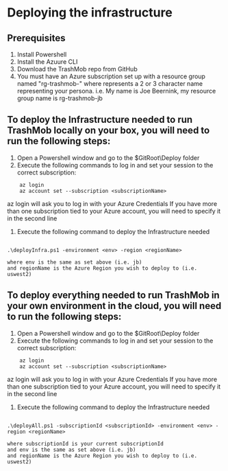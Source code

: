 # Deploying the infrastructure

## Prerequisites
1. Install Powershell
1. Install the Azuure CLI
1. Download the TrashMob repo from GitHub
1. You must have an Azure subscription set up with a resource group named "rg-trashmob-<env>" where <env> represents a 2 or 3 character name representing your persona. i.e. My name is Joe Beernink, my resource group name is rg-trashmob-jb

## To deploy the Infrastructure needed to run TrashMob locally on your box, you will need to run the following steps:
1. Open a Powershell window and go to the $GitRoot\Deploy folder
1. Execute the following commands to log in and set your session to the correct subscription:
```
    az login
    az account set --subscription <subscriptionName>
```
  az login will ask you to log in with your Azure Credentials
  If you have more than one subscription tied to your Azure account, you will need to specify it in the second line
  
1. Execute the following command to deploy the Infrastructure needed
```

.\deployInfra.ps1 -environment <env> -region <regionName>

```
    where env is the same as set above (i.e. jb)
    and regionName is the Azure Region you wish to deploy to (i.e. uswest2)

## To deploy everything needed to run TrashMob in your own environment in the cloud, you will need to run the following steps:
1. Open a Powershell window and go to the $GitRoot\Deploy folder
1. Execute the following commands to log in and set your session to the correct subscription:
```
    az login
    az account set --subscription <subscriptionName>
```
  az login will ask you to log in with your Azure Credentials
  If you have more than one subscription tied to your Azure account, you will need to specify it in the second line
  
1. Execute the following command to deploy the Infrastructure needed
```

.\deployAll.ps1 -subscriptionId <subscriptionId> -environment <env> -region <regionName>

```
    where subscriptionId is your current subscriptionId
    and env is the same as set above (i.e. jb)
    and regionName is the Azure Region you wish to deploy to (i.e. uswest2)
